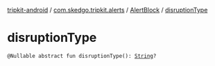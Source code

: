 [tripkit-android](../../index.md) / [com.skedgo.tripkit.alerts](../index.md) / [AlertBlock](index.md) / [disruptionType](./disruption-type.md)

# disruptionType

`@Nullable abstract fun disruptionType(): `[`String`](https://kotlinlang.org/api/latest/jvm/stdlib/kotlin/-string/index.html)`?`